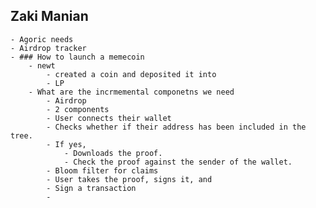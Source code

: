 ## Zaki Manian
	- Agoric needs
	- Airdrop tracker
	- ### How to launch a memecoin
		- newt
			- created a coin and deposited it into
			- LP
		- What are the incrmemental componetns we need
			- Airdrop
			- 2 components
			- User connects their wallet
			- Checks whether if their address has been included in the tree.
			- If yes,
				- Downloads the proof.
				- Check the proof against the sender of the wallet.
			- Bloom filter for claims
			- User takes the proof, signs it, and
			- Sign a transaction
			-